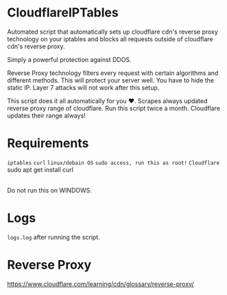 # CloudflareIPTables
Automated script that automatically sets up cloudflare cdn's reverse proxy technology on your iptables and blocks all requests outside of cloudflare cdn's reverse proxy.

Simply a powerful protection against DDOS.

Reverse Proxy technology filters every request with certain algorithms and different methods. This will protect your server well. You have to hide the static IP. Layer 7 attacks will not work after this setup.

This script does it all automatically for you ❤️. 
Scrapes always updated reverse proxy range of cloudflare. Run this script twice a month. Cloudflare updates their range always!

# Requirements
``iptables``
``curl``
``linux/debain OS``
```sudo access, run this as root!```
``Cloudflare``
<br>
sudo apt get install curl

<br>
Do not run this on WINDOWS.

# Logs
``logs.log`` after running the script.

# Reverse Proxy
https://www.cloudflare.com/learning/cdn/glossary/reverse-proxy/
